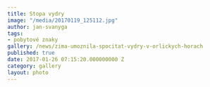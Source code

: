 ```yaml
---
title: Stopa vydry
image: "/media/20170119_125112.jpg"
author: jan-svanyga
tags:
- pobytové znaky
gallery: /news/zima-umoznila-spocitat-vydry-v-orlickych-horach
published: true
date: 2017-01-26 07:15:20.000000000 Z
category: gallery
layout: photo
---
```

